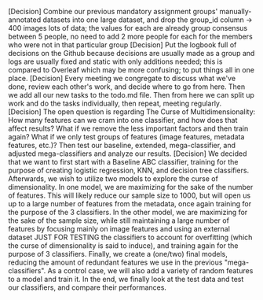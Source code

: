 [Decision] Combine our previous mandatory assignment groups' manually-annotated datasets into one large dataset, and drop the group_id column -> 400 images lots of data; the values for each are already group consensus between 5 people, no need to add 2 more people for each for the members who were not in that particular group
[Decision] Put the logbook full of decisions on the Github because decisions are usually made as a group and logs are usually fixed and static with only additions needed; this is compared to Overleaf which may be more confusing; to put things all in one place.
[Decision] Every meeting we congregate to discuss what we've done, review each other's work, and decide where to go from here. Then we add all our new tasks to the todo.md file. Then from here we can split up work and do the tasks individually, then repeat, meeting regularly.
[Decision] The open question is regarding The Curse of Multidimensionality: How many features can we cram into one classifier, and how does that affect results? What if we remove the less important factors and then train again? What if we only test groups of features (image features, metadata features, etc.)? Then test our baseline, extended, mega-classifier, and adjusted mega-classifiers and analyze our results.
[Decision] We decided that we want to first start with a Baseline ABC classifier, training for the purpose of creating logistic regression, KNN, and decision tree classifiers. Afterwards, we wish to utilize two models to explore the curse of dimensionality. In one model, we are maximizing for the sake of the number of features. This will likely reduce our sample size to 1000, but will open us up to a large number of features from the metadata, once again training for the purpose of the 3 classifiers. In the other model, we are maximizing for the sake of the sample size, while still maintaining a large number of features by focusing mainly on image features and using an external dataset JUST FOR TESTING the classifiers to account for overfitting (which the curse of dimensionality is said to induce), and training again for the purpose of 3 classifiers. Finally, we create a (one/two) final models, reducing the amount of redundant features we use in the previous "mega-classifiers". As a control case, we will also add a variety of random features to a model and train it. In the end, we finally look at the test data and test our classifiers, and compare their performances.